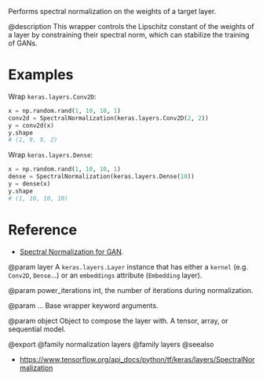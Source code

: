 Performs spectral normalization on the weights of a target layer.

@description
This wrapper controls the Lipschitz constant of the weights of a layer by
constraining their spectral norm, which can stabilize the training of GANs.

# Examples
Wrap `keras.layers.Conv2D`:
```python
x = np.random.rand(1, 10, 10, 1)
conv2d = SpectralNormalization(keras.layers.Conv2D(2, 2))
y = conv2d(x)
y.shape
# (1, 9, 9, 2)
```

Wrap `keras.layers.Dense`:
```python
x = np.random.rand(1, 10, 10, 1)
dense = SpectralNormalization(keras.layers.Dense(10))
y = dense(x)
y.shape
# (1, 10, 10, 10)
```

# Reference
- [Spectral Normalization for GAN](https://arxiv.org/abs/1802.05957).

@param layer
A `keras.layers.Layer` instance that
has either a `kernel` (e.g. `Conv2D`, `Dense`...)
or an `embeddings` attribute (`Embedding` layer).

@param power_iterations
int, the number of iterations during normalization.

@param ...
Base wrapper keyword arguments.

@param object
Object to compose the layer with. A tensor, array, or sequential model.

@export
@family normalization layers
@family layers
@seealso
+ <https://www.tensorflow.org/api_docs/python/tf/keras/layers/SpectralNormalization>
